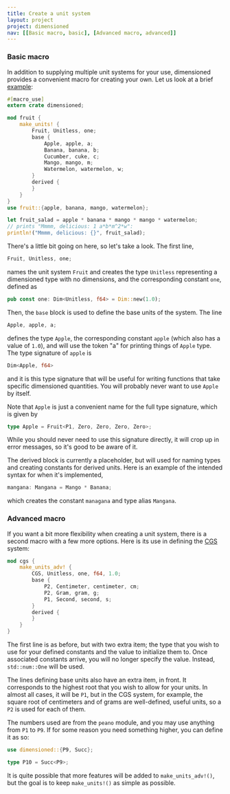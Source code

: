 ```yaml
---
title: Create a unit system
layout: project
project: dimensioned
nav: [[Basic macro, basic], [Advanced macro, advanced]]
---
```



### <a name = "basic"></a>Basic macro

In addition to supplying multiple unit systems for your use, dimensioned provides a
convenient macro for creating your own. Let us look at a brief
[example](https://github.com/paholg/dimensioned/blob/master/examples/fruit.rs):

```rust
#[macro_use]
extern crate dimensioned;

mod fruit {
    make_units! {
        Fruit, Unitless, one;
        base {
            Apple, apple, a;
            Banana, banana, b;
            Cucumber, cuke, c;
            Mango, mango, m;
            Watermelon, watermelon, w;
        }
        derived {
        }
    }
}
use fruit::{apple, banana, mango, watermelon};
```

```rust
let fruit_salad = apple * banana * mango * mango * watermelon;
// prints "Mmmm, delicious: 1 a*b*m^2*w":
println!("Mmmm, delicious: {}", fruit_salad);
```

There's a little bit going on here, so let's take a look. The first line,

```rust
Fruit, Unitless, one;
```

names the unit system `Fruit` and creates the type `Unitless` representing a dimensioned
type with no dimensions, and the corresponding constant `one`, defined as

```rust
pub const one: Dim<Unitless, f64> = Dim::new(1.0);
```

Then, the `base` block is used to define the base units of the system. The line

```rust
Apple, apple, a;
```

defines the type `Apple`, the corresponding constant `apple` (which also has a value of
`1.0`), and will use the token "a" for printing things of `Apple` type. The type
signature of `apple` is

```rust
Dim<Apple, f64>
```

and it is this type signature that will be
useful for writing functions that take specific dimensioned quantities. You will
probably never want to use `Apple` by itself.

Note that `Apple` is just a convenient name for the full type signature, which is given by

```rust
type Apple = Fruit<P1, Zero, Zero, Zero, Zero>;
```

While you should never need to use this signature directly, it will crop up in error
messages, so it's good to be aware of it.

The derived block is currently a placeholder, but will used for naming types and
creating constants for derived units. Here is an example of the intended syntax for when it's implemented,

```rust
mangana: Mangana = Mango * Banana;
```

which creates the constant `managana` and type alias `Mangana`.

### <a name = "advanced"></a>Advanced macro


If you want a bit more flexibility when creating a unit system, there is a second macro
with a few more options. Here is its use in defining the
[CGS](https://github.com/paholg/dimensioned/blob/master/src/cgs.rs) system:

```rust
mod cgs {
    make_units_adv! {
        CGS, Unitless, one, f64, 1.0;
        base {
            P2, Centimeter, centimeter, cm;
            P2, Gram, gram, g;
            P1, Second, second, s;
        }
        derived {
        }
    }
}
```

The first line is as before, but with two extra item; the type that you wish to use for
your defined constants and the value to initialize them to. Once associated constants
arrive, you will no longer specify the value. Instead, `std::num::One` will be used.

The lines defining base units also have an extra item, in front. It corresponds to the
highest root that you wish to allow for your units. In almost all cases, it will be
`P1`, but in the CGS system, for example, the square root of centimeters and of grams
are well-defined, useful units, so a `P2` is used for each of them.

The numbers used are from the `peano` module, and you may use anything from `P1` to
`P9`. If for some reason you need something higher, you can define it as so:

```rust
use dimensioned::{P9, Succ};

type P10 = Succ<P9>;
```

It is quite possible that more features will be added to `make_units_adv!()`, but the
goal is to keep `make_units!()` as simple as possible.
